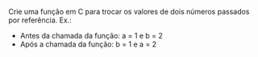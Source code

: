 Crie uma função em C para trocar os valores de dois números passados por referência.
Ex.:
- Antes da chamada da função: a = 1 e b = 2
- Após a chamada da função: b = 1 e a = 2